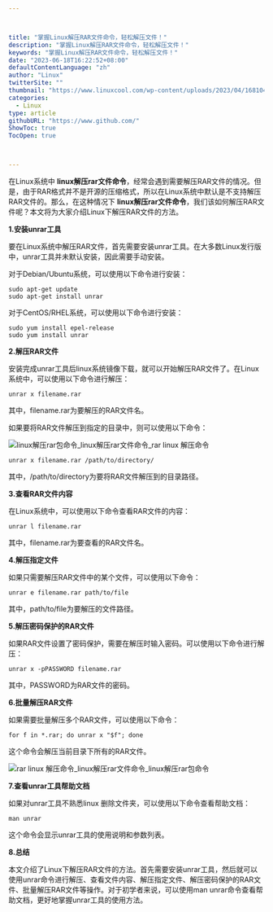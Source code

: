 ```yaml
---



title: "掌握Linux解压RAR文件命令，轻松解压文件！"
description: "掌握Linux解压RAR文件命令，轻松解压文件！"
keywords: "掌握Linux解压RAR文件命令，轻松解压文件！"
date: "2023-06-18T16:22:52+08:00"
defaultContentLanguage: "zh"
author: "Linux"
twitterSite: ""
thumbnail: "https://www.linuxcool.com/wp-content/uploads/2023/04/1681042493968_0.jpg"
categories:
  - Linux
type: article
githubURL: "https://www.github.com/"
ShowToc: true
TocOpen: true



---
```


在Linux系统中 **linux解压rar文件命令**，经常会遇到需要解压RAR文件的情况。但是，由于RAR格式并不是开源的压缩格式，所以在Linux系统中默认是不支持解压RAR文件的。那么，在这种情况下 **linux解压rar文件命令**，我们该如何解压RAR文件呢？本文将为大家介绍Linux下解压RAR文件的方法。

**1.安装unrar工具**

要在Linux系统中解压RAR文件，首先需要安装unrar工具。在大多数Linux发行版中，unrar工具并未默认安装，因此需要手动安装。

对于Debian/Ubuntu系统，可以使用以下命令进行安装：

```
sudo apt-get update
sudo apt-get install unrar
```

对于CentOS/RHEL系统，可以使用以下命令进行安装：

```
sudo yum install epel-release
sudo yum install unrar
```

**2.解压RAR文件**

安装完成unrar工具后linux系统镜像下载，就可以开始解压RAR文件了。在Linux系统中，可以使用以下命令进行解压：

```
unrar x filename.rar
```

其中，filename.rar为要解压的RAR文件名。

如果要将RAR文件解压到指定的目录中，则可以使用以下命令：

![linux解压rar包命令_linux解压rar文件命令_rar linux 解压命令](https://www.linuxcool.com/wp-content/uploads/2023/04/1681042493968_0.jpg)

```
unrar x filename.rar /path/to/directory/
```

其中，/path/to/directory为要将RAR文件解压到的目录路径。

**3.查看RAR文件内容**

在Linux系统中，可以使用以下命令查看RAR文件的内容：

```
unrar l filename.rar
```

其中，filename.rar为要查看的RAR文件名。

**4.解压指定文件**

如果只需要解压RAR文件中的某个文件，可以使用以下命令：

```
unrar e filename.rar path/to/file
```

其中，path/to/file为要解压的文件路径。

**5.解压密码保护的RAR文件**

如果RAR文件设置了密码保护，需要在解压时输入密码。可以使用以下命令进行解压：

```
unrar x -pPASSWORD filename.rar
```

其中，PASSWORD为RAR文件的密码。

**6.批量解压RAR文件**

如果需要批量解压多个RAR文件，可以使用以下命令：

```
for f in *.rar; do unrar x "$f"; done
```

这个命令会解压当前目录下所有的RAR文件。

![rar linux 解压命令_linux解压rar文件命令_linux解压rar包命令](https://www.linuxcool.com/wp-content/uploads/2023/04/1681042493968_2.png)

**7.查看unrar工具帮助文档**

如果对unrar工具不熟悉linux 删除文件夹，可以使用以下命令查看帮助文档：

```
man unrar
```

这个命令会显示unrar工具的使用说明和参数列表。

**8.总结**

本文介绍了Linux下解压RAR文件的方法。首先需要安装unrar工具，然后就可以使用unrar命令进行解压、查看文件内容、解压指定文件、解压密码保护的RAR文件、批量解压RAR文件等操作。对于初学者来说，可以使用man unrar命令查看帮助文档，更好地掌握unrar工具的使用方法。